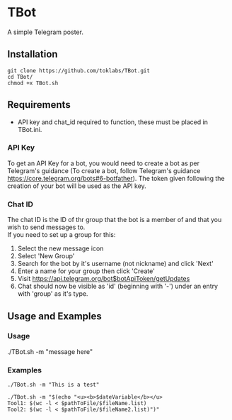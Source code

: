 # TBot</br>
A simple Telegram poster.</br>
## Installation</br>
```
git clone https://github.com/toklabs/TBot.git
cd TBot/
chmod +x TBot.sh
```
## Requirements</br>
* API key and chat_id required to function, these must be placed in TBot.ini.</br>
### API Key
To get an API Key for a bot, you would need to create a bot as per Telegram's guidance (To create a bot, follow Telegram's guidance https://core.telegram.org/bots#6-botfather). The token given following the creation of your bot will be used as the API key.
### Chat ID
The chat ID is the ID of thr group that the bot is a member of and that you wish to send messages to. </br>
If you need to set up a group for this:

1. Select the new message icon
2. Select 'New Group'
3. Search for the bot by it's username (not nickname) and click 'Next'
4. Enter a name for your group then click 'Create'
5. Visit https://api.telegram.org/bot$botApiToken/getUpdates
6. Chat should now be visible as 'id' (beginning with '-') under an entry with 'group' as it's type.
## Usage and Examples</br>
### Usage</br>
./TBot.sh -m "message here"
### Examples
```
./TBot.sh -m "This is a test"
```
```
./TBot.sh -m "$(echo "<u><b>$dateVariable</b></u>
Tool1: $(wc -l < $pathToFile/$fileName.list)
Tool2: $(wc -l < $pathToFile/$fileName2.list)")"
```